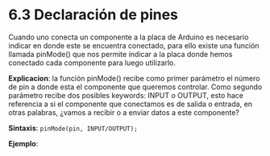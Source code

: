 # **6.3 Declaración de pines**

Cuando uno conecta un componente a la placa de Arduino es necesario indicar en donde este se encuentra conectado, para ello existe una función llamada pinMode() que nos permite indicar a la placa donde hemos conectado cada componente para luego utilizarlo. 

**Explicacion**: la función pinMode() recibe como primer parámetro el número de pin a donde esta el componente que queremos controlar. Como segundo parámetro recibe dos posibles keywords: INPUT o OUTPUT, esto hace referencia a si el componente que conectamos es de salida o entrada, en otras palabras, ¿vamos a recibir o a enviar datos a este componente?

**Sintaxis**: `pinMode(pin, INPUT/OUTPUT);`

**Ejemplo**:
```arduino

```